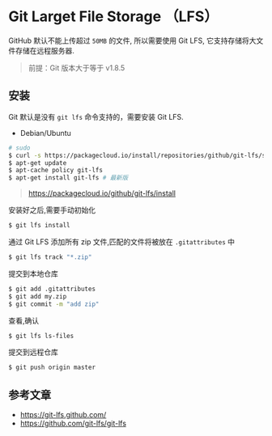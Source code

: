 # Git Larget File Storage （LFS）

GitHub 默认不能上传超过 `50MB` 的文件, 所以需要使用 Git LFS, 它支持存储将大文件存储在远程服务器.

> 前提：Git 版本大于等于 v1.8.5

## 安装

Git 默认是没有 `git lfs` 命令支持的，需要安装 Git LFS.

* Debian/Ubuntu

```sh
# sudo
$ curl -s https://packagecloud.io/install/repositories/github/git-lfs/script.deb.sh | sudo bash # 添加 repo
$ apt-get update
$ apt-cache policy git-lfs
$ apt-get install git-lfs # 最新版
```

> https://packagecloud.io/github/git-lfs/install

安装好之后,需要手动初始化

```sh
$ git lfs install
```

通过 Git LFS 添加所有 zip 文件,匹配的文件将被放在 `.gitattributes` 中

```sh
$ git lfs track "*.zip"
```

提交到本地仓库

```sh
$ git add .gitattributes
$ git add my.zip
$ git commit -m "add zip"
```

查看,确认
```sh
$ git lfs ls-files
```

提交到远程仓库
```sh
$ git push origin master
```

## 参考文章

- https://git-lfs.github.com/
- https://github.com/git-lfs/git-lfs